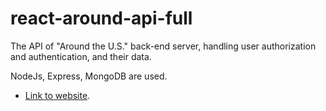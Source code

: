 # react-around-api-full

The API of "Around the U.S." back-end server, handling user authorization and authentication, and their data.

NodeJs, Express, MongoDB are used.

* [Link to website](https://grisha-around.students.nomoredomainssbs.ru).
